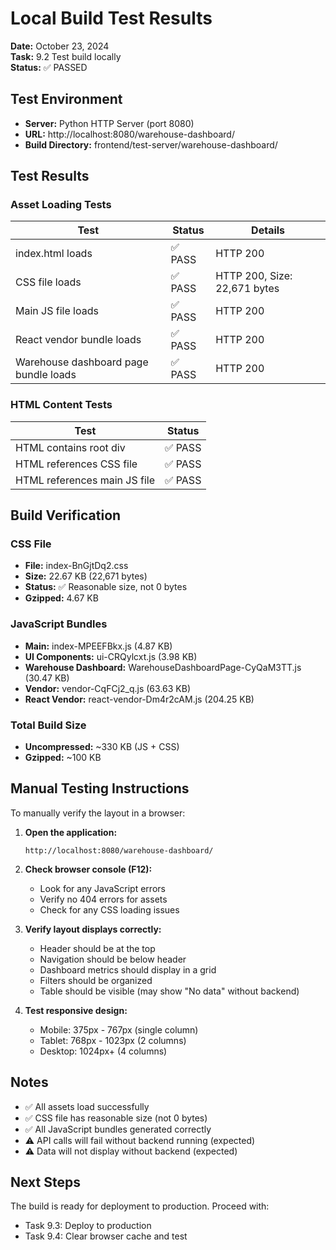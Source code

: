 # Local Build Test Results

**Date:** October 23, 2024  
**Task:** 9.2 Test build locally  
**Status:** ✅ PASSED

## Test Environment

-   **Server:** Python HTTP Server (port 8080)
-   **URL:** http://localhost:8080/warehouse-dashboard/
-   **Build Directory:** frontend/test-server/warehouse-dashboard/

## Test Results

### Asset Loading Tests

| Test                                  | Status  | Details                      |
| ------------------------------------- | ------- | ---------------------------- |
| index.html loads                      | ✅ PASS | HTTP 200                     |
| CSS file loads                        | ✅ PASS | HTTP 200, Size: 22,671 bytes |
| Main JS file loads                    | ✅ PASS | HTTP 200                     |
| React vendor bundle loads             | ✅ PASS | HTTP 200                     |
| Warehouse dashboard page bundle loads | ✅ PASS | HTTP 200                     |

### HTML Content Tests

| Test                         | Status  |
| ---------------------------- | ------- |
| HTML contains root div       | ✅ PASS |
| HTML references CSS file     | ✅ PASS |
| HTML references main JS file | ✅ PASS |

## Build Verification

### CSS File

-   **File:** index-BnGjtDq2.css
-   **Size:** 22.67 KB (22,671 bytes)
-   **Status:** ✅ Reasonable size, not 0 bytes
-   **Gzipped:** 4.67 KB

### JavaScript Bundles

-   **Main:** index-MPEEFBkx.js (4.87 KB)
-   **UI Components:** ui-CRQylcxt.js (3.98 KB)
-   **Warehouse Dashboard:** WarehouseDashboardPage-CyQaM3TT.js (30.47 KB)
-   **Vendor:** vendor-CqFCj2_q.js (63.63 KB)
-   **React Vendor:** react-vendor-Dm4r2cAM.js (204.25 KB)

### Total Build Size

-   **Uncompressed:** ~330 KB (JS + CSS)
-   **Gzipped:** ~100 KB

## Manual Testing Instructions

To manually verify the layout in a browser:

1. **Open the application:**

    ```
    http://localhost:8080/warehouse-dashboard/
    ```

2. **Check browser console (F12):**

    - Look for any JavaScript errors
    - Verify no 404 errors for assets
    - Check for any CSS loading issues

3. **Verify layout displays correctly:**

    - Header should be at the top
    - Navigation should be below header
    - Dashboard metrics should display in a grid
    - Filters should be organized
    - Table should be visible (may show "No data" without backend)

4. **Test responsive design:**
    - Mobile: 375px - 767px (single column)
    - Tablet: 768px - 1023px (2 columns)
    - Desktop: 1024px+ (4 columns)

## Notes

-   ✅ All assets load successfully
-   ✅ CSS file has reasonable size (not 0 bytes)
-   ✅ All JavaScript bundles generated correctly
-   ⚠️ API calls will fail without backend running (expected)
-   ⚠️ Data will not display without backend (expected)

## Next Steps

The build is ready for deployment to production. Proceed with:

-   Task 9.3: Deploy to production
-   Task 9.4: Clear browser cache and test
